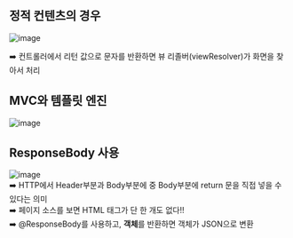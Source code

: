 ## 정적 컨텐츠의 경우   
![image](https://github.com/syoh98/TIL/assets/76934280/cc1d7dc2-9a4e-48e7-841a-44023ec48ab7)
  
➡️ 컨트롤러에서 리턴 값으로 문자를 반환하면 뷰 리졸버(viewResolver)가 화면을 찾아서 처리

      
## MVC와 템플릿 엔진   
![image](https://github.com/syoh98/TIL/assets/76934280/b2a0cfa8-3e6d-42f6-a57c-3fd6610724fb)
   
## ResponseBody 사용
![image](https://github.com/syoh98/TIL/assets/76934280/e284259a-8ac5-42af-96a9-f20b107ada7a)   
➡️ HTTP에서 Header부분과 Body부분에 중 Body부분에 return 문을 직접 넣을 수 있다는 의미   
➡️ 페이지 소스를 보면 HTML 태그가 단 한 개도 없다!!   
➡️ @ResponseBody를 사용하고, **객체**를 반환하면 객체가 JSON으로 변환
